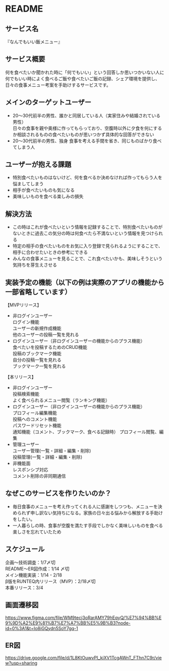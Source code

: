 # README

## サービス名
  『なんでもいい飯メニュー』

## サービス概要
  何を食べたいか聞かれた時に「何でもいい」という回答しか思いつかいない人に  
  何でもいい時によく食べるご飯や食べたいご飯の記録、シェア環境を提供し、  
  日々の食事メニュー考案を手助けするサービスです。  

## メインのターゲットユーザー
  * 20〜30代前半の男性、誰かと同居している人（実家住みや結婚されている男性）  
  日々の食事を親や奥様に作ってもらっており、空腹時以外に夕食を何にするか相談されるものの食べたいものが思いつかず具体的な回答ができない  
  * 20〜30代前半の男性、独身
  食事を考える手間を省き、同じものばかり食べてしまう人

## ユーザーが抱える課題
  * 特別食べたいものはないけど、何を食べるか決めなければ作ってもらう人を悩ましてしまう  
  * 相手が食べたいものも気になる  
  * 美味しいものを食べる楽しみの損失

## 解決方法
  * この時はこれが食べたいという情報を記録することで、特別食べたいものがないときに過去この気分の時は何食べたら不満ないという情報を見つけられる  
  * 特定の相手の食べたいものをお気に入り登録で見られるようにすることで、相手に合わせたいときの参考にできる  
  * みんなの食事メニューを見ることで、これ食べたいかも、美味しそうという気持ちを芽生えさせる  

## 実装予定の機能（以下の例は実際のアプリの機能から一部省略しています）
  【MVPリリース】  
  * 非ログインユーザー  
  ログイン機能  
  ユーザーの新規作成機能  
  他のユーザーの投稿一覧を見れる  
  * ログインユーザー（非ログインユーザーの機能からのプラス機能）  
  食べたいを投稿するためのCRUD機能  
  投稿のブックマーク機能  
  自分の投稿一覧を見れる  
  ブックマーク一覧を見れる  
	
  【本リリース】  
  * 非ログインユーザー   
  投稿検索機能  
  よく食べられるメニュー閲覧（ランキング機能）
  * ログインユーザー（非ログインユーザーの機能からのプラス機能）  
  プロフィール編集機能  
  投稿へのコメント機能  
  パスワードリセット機能  
  通知機能（コメント、ブックマーク、食べる記録時）
  プロフィール閲覧、編集
  * 管理ユーザー  
  ユーザー管理(一覧・詳細・編集・削除)  
  投稿管理(一覧・詳細・編集・削除)  
  * 非機能面  
  レスポンシブ対応  
  コメント削除の非同期通信  

## なぜこのサービスを作りたいのか？
  * 毎日食事のメニューを考え作ってくれる人に感謝をしつつも、メニューを決められず申し訳ない気持ちになる。家族の日々出る悩みから解放する手助けをしたい。
  * 一人暮らしの時、食事が空腹を満たす手段でしかなく美味しいものを食べる楽しさを忘れていたため

## スケジュール
  企画〜技術調査：1/7〆切  
  README〜ER図作成：1/14 〆切  
  メイン機能実装：1/14 - 2/18  
  β版をRUNTEQ内リリース（MVP）：2/18〆切  
  本番リリース：3/4  

## 画面遷移図
https://www.figma.com/file/WM9tecj3oRarAMY79hEqyQ/%E7%94%BB%E9%9D%A2%E9%81%B7%E7%A7%BB%E5%9B%B3?node-id=0%3A1&t=Io8iGQydn5SoY7gq-1

## ER図
https://drive.google.com/file/d/1L8KtOuwvPI_kiXV1TcgAWnT_FThn7C9r/view?usp=sharing
